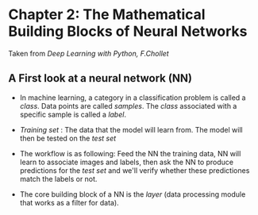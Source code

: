 # Chapter 2: The Mathematical Building Blocks of Neural Networks
Taken from _Deep Learning with Python, F.Chollet_

## A First look at a neural network (NN)

- In machine learning, a category in a classification problem is called a _class_. Data points are called _samples_. The _class_ associated with a specific sample is called a _label_.

- _Training set_ : The data that the model will learn from. The model will then be tested on the _test set_

- The workflow is as following: Feed the NN the training data, NN will learn to associate images and labels, then ask the NN to produce predictions for the _test set_ and we'll verify whether these predictiones match the labels or not.

- The core building block of a NN is the _layer_ (data processing module that works as a filter for data). 

